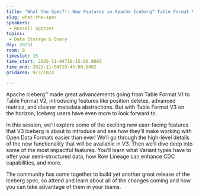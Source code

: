 ```yaml
---
title: "What the Spec?!: New Features in Apache Iceberg™ Table Format V3"
slug: what-the-spec
speakers:
 - Russell Spitzer
topics: 
 - Data Storage & Query
day: 20251
room: B
timeslot: 15
time_start: 2025-11-04T19:15:00.000Z
time_end: 2025-11-04T19:45:00.000Z
gridarea: 9/3/10/4

---
```


Apache Iceberg™ made great advancements going from Table Format V1 to Table Format V2, introducing features like position deletes, advanced metrics, and cleaner metadata abstractions. But with Table Format V3 on the horizon, Iceberg users have even more to look forward to.
 
In this session, we’ll explore some of the exciting new user-facing features that V3 Iceberg is about to introduce and see how they’ll make working with Open Data Formats easier than ever! We’ll go through the high-level details of the new functionality that will be available in V3. Then we’ll dive deep into some of the most impactful features. You’ll learn what Variant types have to offer your semi-structured data, how Row Lineage can enhance CDC capabilities, and more. 
 
The community has come together to build yet another great release of the Iceberg spec, so attend and learn about all of the changes coming and how you can take advantage of them in your teams.